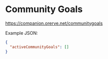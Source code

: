 # Community Goals
https://companion.orerve.net/communitygoals

Example JSON:
```json
{
  "activeCommunityGoals": []
}
```
